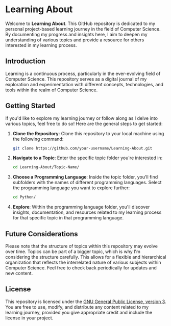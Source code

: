 # Learning About

Welcome to **Learning About**. This GitHub repository is dedicated to my personal project-based learning journey in the field of Computer Science. By documenting my progress and insights here, I aim to deepen my understanding of various topics and provide a resource for others interested in my learning process.

## Introduction

Learning is a continuous process, particularly in the ever-evolving field of Computer Science. This repository serves as a digital journal of my exploration and experimentation with different concepts, technologies, and tools within the realm of Computer Science.

## Getting Started

If you'd like to explore my learning journey or follow along as I delve into various topics, feel free to do so! Here are the general steps to get started:

1. **Clone the Repository**: Clone this repository to your local machine using the following command:

   ```bash
   git clone https://github.com/your-username/Learning-About.git
   ```

2. **Navigate to a Topic**: Enter the specific topic folder you're interested in:

   ```bash
   cd Learning-About/Topic-Name/
   ```

3. **Choose a Programming Language**: Inside the topic folder, you'll find subfolders with the names of different programming languages. Select the programming language you want to explore further:

   ```bash
   cd Python/
   ```

4. **Explore**: Within the programming language folder, you'll discover insights, documentation, and resources related to my learning process for that specific topic in that programming language.

## Future Considerations

Please note that the structure of topics within this repository may evolve over time. Topics can be part of a bigger topic, which is why I'm considering the structure carefully. This allows for a flexible and hierarchical organization that reflects the interrelated nature of various subjects within Computer Science. Feel free to check back periodically for updates and new content.

## License

This repository is licensed under the [GNU General Public License, version 3](LICENSE). You are free to use, modify, and distribute any content related to my learning journey, provided you give appropriate credit and include the license in your project.
